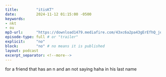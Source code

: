 ```yaml
---
title:        "itisKT"
date:         2024-11-12 01:15:00 -0500
keywords:
- nkt
- ou
mp3-url:      "https://download1479.mediafire.com/43xc6a2pa43gErEfhQ_joLufl3DEKdzJadCtrv-XX-7o72BIgViK-mF0YrtUdu8hoAJN_vui2KA-EBcoHCkKq_1-HzN8uW_-BNEABeNe-LFJEs6EJeXevQJ5ti2JidY9wiIpTLfZam-yOMf9U7IfQpyn20IepOJludVIfMO-DIo/wvz9ommvky0snwq/notkt.mp4"
episode-type: full # or "trailer"
explicit:     "no"
block:        "no" # no means it is published
layout: podcast
excerpt_separator: <!--more-->
---
```

<!--more-->

for a friend that has an n and an not saying haha in his last name
